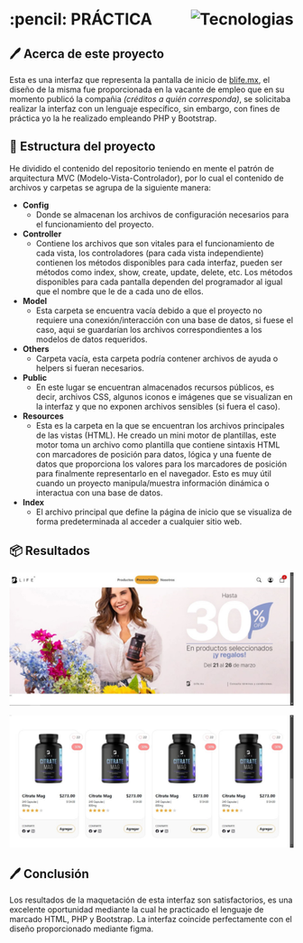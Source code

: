 <h1 align="left" width="100%"> :pencil: PRÁCTICA  <img align="right" src="https://skillicons.dev/icons?i=vscode,php,bootstrap,html,css,github,git" height="37" alt="Tecnologias"> </h1>

## :pen: Acerca de este proyecto

Esta es una interfaz que representa la pantalla de inicio de <a href="https://blife.mx/" target="_blank">blife.mx</a>, el diseño de la misma fue proporcionada en la vacante de empleo que en su momento publicó la compañia <i>(créditos a quién corresponda)</i>, se solicitaba realizar la interfaz con un lenguaje específico, sin embargo, con fines de práctica yo la he realizado empleando PHP y Bootstrap.

## :hammer: Estructura del proyecto

He dividido el contenido del repositorio teniendo en mente el patrón de arquitectura MVC (Modelo-Vista-Controlador), por lo cual el contenido de archivos y carpetas se agrupa de la siguiente manera:

- **Config**
  - Donde se almacenan los archivos de configuración necesarios para el funcionamiento del proyecto.
- **Controller**
  - Contiene los archivos que son vitales para el funcionamiento de cada vista, los controladores (para cada vista independiente) contienen los métodos disponibles para cada interfaz, pueden ser métodos como index, show, create, update, delete, etc. Los métodos disponibles para cada pantalla dependen del programador al igual que el nombre que le de a cada uno de ellos.
- **Model**
  - Esta carpeta se encuentra vacía debido a que el proyecto no requiere una conexión/interacción con una base de datos, si fuese el caso, aqui se guardarían los archivos correspondientes a los modelos de datos requeridos.
- **Others**
  - Carpeta vacía, esta carpeta podría contener archivos de ayuda o helpers si fueran necesarios.
- **Public**
  - En este lugar se encuentran almacenados recursos públicos, es decir, archivos CSS, algunos iconos e imágenes que se visualizan en la interfaz y que no exponen archivos sensibles (si fuera el caso).
- **Resources**
  - Esta es la carpeta en la que se encuentran los archivos principales de las vistas (HTML). He creado un mini motor de plantillas, este motor toma un archivo como plantilla que contiene sintaxis HTML con marcadores de posición para datos, lógica y una fuente de datos que proporciona los valores para los marcadores de posición para finalmente representarlo en el navegador. Esto es muy útil cuando un proyecto manipula/muestra información dinámica o interactua con una base de datos.
- **Index**
  - El archivo principal que define la página de inicio que se visualiza de forma predeterminada al acceder a cualquier sitio web.

## :package: Resultados

<p align="center">
  <img src="https://raw.githubusercontent.com/samoel-andres/blife-frontend/main/public/evidence/blife_1.JPG" alt="Vista primera parte de la interfaz">
</p>

<p align="center">
  <img src="https://raw.githubusercontent.com/samoel-andres/blife-frontend/main/public/evidence/blife_2.JPG" alt="Vista segunda parte de la interfaz">
</p>

## :pen: Conclusión

Los resultados de la maquetación de esta interfaz son satisfactorios, es una excelente oportunidad mediante la cual he practicado el lenguaje de marcado HTML, PHP y Bootstrap. La interfaz coincide perfectamente con el diseño proporcionado mediante figma.
